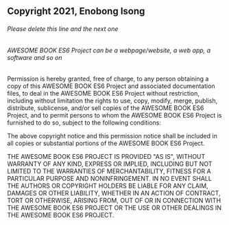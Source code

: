 ## Copyright 2021, Enobong Isong

###### Please delete this line and the next one
###### AWESOME BOOK ES6 Project can be a webpage/website, a web app, a software and so on

Permission is hereby granted, free of charge, to any person obtaining a copy of this AWESOME BOOK ES6  Project and associated documentation files, to deal in the AWESOME BOOK ES6 Project without restriction, including without limitation the rights to use, copy, modify, merge, publish, distribute, sublicense, and/or sell copies of the AWESOME BOOK ES6  Project, and to permit persons to whom the AWESOME BOOK ES6  Project is furnished to do so, subject to the following conditions:

The above copyright notice and this permission notice shall be included in all copies or substantial portions of the AWESOME BOOK ES6  Project.

THE AWESOME BOOK ES6  PROJECT IS PROVIDED "AS IS", WITHOUT WARRANTY OF ANY KIND, EXPRESS OR IMPLIED, INCLUDING BUT NOT LIMITED TO THE WARRANTIES OF MERCHANTABILITY, FITNESS FOR A PARTICULAR PURPOSE AND NONINFRINGEMENT. IN NO EVENT SHALL THE AUTHORS OR COPYRIGHT HOLDERS BE LIABLE FOR ANY CLAIM, DAMAGES OR OTHER LIABILITY, WHETHER IN AN ACTION OF CONTRACT, TORT OR OTHERWISE, ARISING FROM, OUT OF OR IN CONNECTION WITH THE AWESOME BOOK ES6  PROJECT OR THE USE OR OTHER DEALINGS IN THE AWESOME BOOK ES6  PROJECT.
